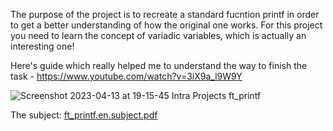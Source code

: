 The purpose of the project is to recreate a standard fucntion printf in order to get a better understanding of how the original one works. For this project you need to learn the concept of variadic variables, which is actually an interesting one!

Here's guide which really helped me to understand the way to finish the task - https://www.youtube.com/watch?v=3iX9a_l9W9Y


![Screenshot 2023-04-13 at 19-15-45 Intra Projects ft_printf](https://user-images.githubusercontent.com/117525743/231848761-375ba62c-d155-4677-bf90-9f727028fc1e.png)

The subject:
[ft_printf.en.subject.pdf](https://github.com/AshParker19/42Lisboa-Common-Core/files/11231549/ft_printf.en.subject.pdf)
